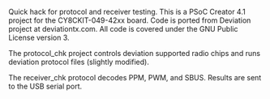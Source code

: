 Quick hack for protocol and receiver testing.  This is a PSoC Creator 4.1 project for the CY8CKIT-049-42xx board.  Code is ported from Deviation project at deviationtx.com.  All code is covered under the GNU Public License version 3.


The protocol_chk project controls deviation supported radio chips and runs deviation protocol files (slightly modified).


The receiver_chk protocol decodes PPM, PWM, and SBUS.  Results are sent to the USB serial port.

